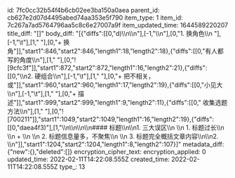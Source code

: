 id: 7fc0cc32b54f4b6cb02ee3ba150a0aea
parent_id: cb627e2d07d4495abed74aa353e5f790
item_type: 1
item_id: 7c267a7ad5764796aa5c8c6e27007a9f
item_updated_time: 1644589220207
title_diff: "[]"
body_diff: "[{\"diffs\":[[0,\"d)\\\n\\\n\"],[-1,\"\\\n\"],[0,\"1. 换角色\\\n \"],[-1,\"\\t\"],[1,\"  \"],[0,\"+ 换角\"]],\"start1\":846,\"start2\":846,\"length1\":18,\"length2\":18},{\"diffs\":[[0,\"有人都写的角度\\\n\"],[1,\"     \"],[0,\"![9cfc3f\"]],\"start1\":872,\"start2\":872,\"length1\":16,\"length2\":21},{\"diffs\":[[0,\"\\\n2. 硬组合\\\n\"],[-1,\"\\t\"],[1,\"   \"],[0,\"+ 把不相关，或\"]],\"start1\":960,\"start2\":960,\"length1\":17,\"length2\":19},{\"diffs\":[[0,\"小见大\\\n\"],[-1,\"\\t\"],[1,\"   \"],[0,\"+ 描述\"]],\"start1\":999,\"start2\":999,\"length1\":9,\"length2\":11},{\"diffs\":[[0,\" 收集选题方法\\\n\"],[1,\"   \"],[0,\"![700211\"]],\"start1\":1049,\"start2\":1049,\"length1\":16,\"length2\":19},{\"diffs\":[[0,\"daea4f3)\"],[1,\"\\\n\\\n\\\n\\\n#### 标题\\\n\\\n1. 三大误区\\\n   \\\n   1. 标题过长\\\n      \\\n      + \\\n   \\\n   2. 标题信息量多，不聚焦\\\n   \\\n   3. 标题完全概括文章内容\\\n\\\n2. \\\n\"]],\"start1\":1204,\"start2\":1204,\"length1\":8,\"length2\":107}]"
metadata_diff: {"new":{},"deleted":[]}
encryption_cipher_text: 
encryption_applied: 0
updated_time: 2022-02-11T14:22:08.555Z
created_time: 2022-02-11T14:22:08.555Z
type_: 13